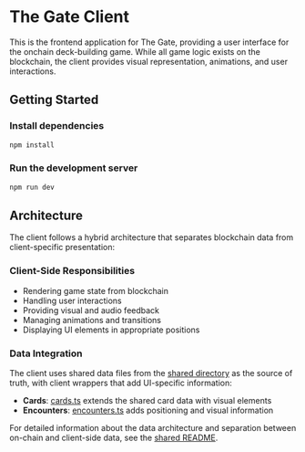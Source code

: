 # The Gate Client

This is the frontend application for The Gate, providing a user interface for the onchain deck-building game. While all game logic exists on the blockchain, the client provides visual representation, animations, and user interactions.

## Getting Started

### Install dependencies

```bash
npm install
```

### Run the development server

```bash
npm run dev
```

## Architecture

The client follows a hybrid architecture that separates blockchain data from client-specific presentation:

### Client-Side Responsibilities
- Rendering game state from blockchain
- Handling user interactions
- Providing visual and audio feedback
- Managing animations and transitions
- Displaying UI elements in appropriate positions

### Data Integration

The client uses shared data files from the [shared directory](../shared) as the source of truth, with client wrappers that add UI-specific information:

- **Cards**: [cards.ts](./src/game/cards.ts) extends the shared card data with visual elements
- **Encounters**: [encounters.ts](./src/game/encounters.ts) adds positioning and visual information

For detailed information about the data architecture and separation between on-chain and client-side data, see the [shared README](../shared/README.md).
